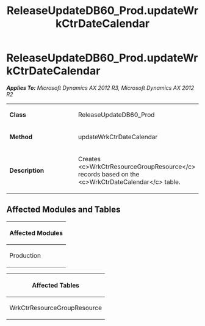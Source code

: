 ﻿---
title: ReleaseUpdateDB60_Prod.updateWrkCtrDateCalendar
TOCTitle: ReleaseUpdateDB60_Prod.updateWrkCtrDateCalendar
ms:assetid: 9ba3153c-a0de-0f5d-be6e-3c114d3faadd
ms:mtpsurl: https://msdn.microsoft.com/en-us/library/JJ686325(v=AX.60)
ms:contentKeyID: 49710029
ms.date: 05/18/2015
mtps_version: v=AX.60
---

# ReleaseUpdateDB60\_Prod.updateWrkCtrDateCalendar 


_**Applies To:** Microsoft Dynamics AX 2012 R3, Microsoft Dynamics AX 2012 R2_

<table>
<colgroup>
<col style="width: 50%" />
<col style="width: 50%" />
</colgroup>
<tbody>
<tr class="odd">
<td><p><strong>Class</strong></p></td>
<td><p>ReleaseUpdateDB60_Prod</p></td>
</tr>
<tr class="even">
<td><p><strong>Method</strong></p></td>
<td><p>updateWrkCtrDateCalendar</p></td>
</tr>
<tr class="odd">
<td><p><strong>Description</strong></p></td>
<td><p>Creates &lt;c&gt;WrkCtrResourceGroupResource&lt;/c&gt; records based on the &lt;c&gt;WrkCtrDateCalendar&lt;/c&gt; table.</p></td>
</tr>
</tbody>
</table>


## Affected Modules and Tables

<table>
<colgroup>
<col style="width: 100%" />
</colgroup>
<thead>
<tr class="header">
<th><p>Affected Modules</p></th>
</tr>
</thead>
<tbody>
<tr class="odd">
<td><p>Production</p></td>
</tr>
</tbody>
</table>


<table>
<colgroup>
<col style="width: 100%" />
</colgroup>
<thead>
<tr class="header">
<th><p>Affected Tables</p></th>
</tr>
</thead>
<tbody>
<tr class="odd">
<td><p>WrkCtrResourceGroupResource</p></td>
</tr>
</tbody>
</table>

  


